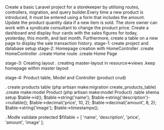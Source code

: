 Create a basic Laravel project for a storekeeper by utilising routes, controllers, migration, and query builder.Every time a new product is introduced, it must be entered using a form that includes the amount. Update the product quantity data if a new item is sold. The store owner can work with a syndicate consultant to change the product price. Create a dashboard and display four cards with the sales figures for today, yesterday, this month, and last month. Furthermore, create a table on a new page to display the sale transaction history.
stage-1: create project and database setup
stage-2: Homepage creation with HomeController
.create HomeController
.create Home route
.create Home Page 

stage-3: Creating layout 
 . creating master-layout in resource=>views
 .keep homepage within master layout

stage-4: Product table, Model and Controller (product crud)

. create products table (php artisan make:migration create_products_table)
.create make:model Product (php artisan make:model Product)
.table shema setup 
     $table->id();
                $table->string('name');
                $table->string('description')->nullable();
                $table->decimal('price', 10, 2); 
                $table->decimal('amount', 8, 2); 
                $table->string('image');
                $table->timestamps(); 

. Modle validate
   protected $fillable = [
        'name',
        'description',
        'price',
        'amount',
        'image'
    ];
     